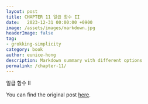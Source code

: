```yaml
---
layout: post
title: CHAPTER 11 일급 함수 II
date:   2023-12-31 00:00:00 +0900
image: /assets/images/markdown.jpg
headerImage: false
tag:
- grokking-simplicity
category: book
author: eunice-hong
description: Markdown summary with different options
permalink: /chapter-11/
---
```


일급 함수 II

You can find the original post [here](https://livebook.manning.com/book/grokking-simplicity/chapter-11/).
